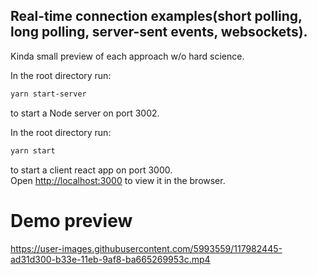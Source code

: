 ##  Real-time connection examples(short polling, long polling, server-sent events, websockets).

Kinda small preview of each approach w/o hard science.


In the root directory run:

```sh
yarn start-server
```
to start a Node server on port 3002.


In the root directory run:
```sh
yarn start
```
to start a client react app on port 3000.\
Open [http://localhost:3000](http://localhost:3000) to view it in the browser.

# Demo preview
https://user-images.githubusercontent.com/5993559/117982445-ad31d300-b33e-11eb-9af8-ba665269953c.mp4
